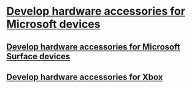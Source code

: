 # [Develop hardware accessories for Microsoft devices](index.md)
## [Develop hardware accessories for Microsoft Surface devices](/surface/index.md)
## [Develop hardware accessories for Xbox](/xbox/index.md)